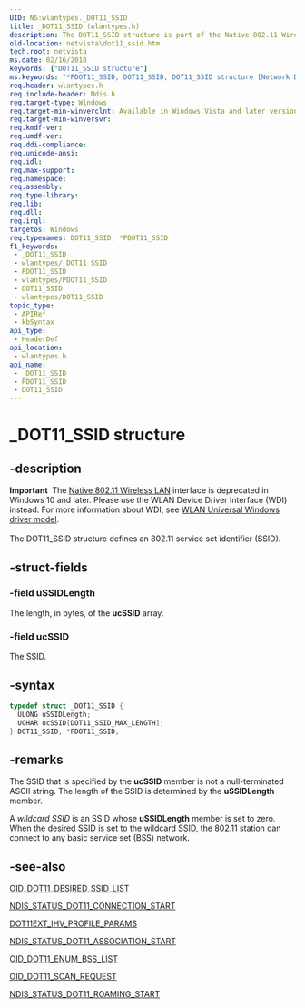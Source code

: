 ```yaml
---
UID: NS:wlantypes._DOT11_SSID
title: _DOT11_SSID (wlantypes.h)
description: The DOT11_SSID structure is part of the Native 802.11 Wireless LAN interface, which is deprecated for Windows 10 and later.
old-location: netvista\dot11_ssid.htm
tech.root: netvista
ms.date: 02/16/2018
keywords: ["DOT11_SSID structure"]
ms.keywords: "*PDOT11_SSID, DOT11_SSID, DOT11_SSID structure [Network Drivers Starting with Windows Vista], Native_802.11_data_types_e25f30a3-b1f8-43ca-a685-6bc4909028d1.xml, PDOT11_SSID, PDOT11_SSID structure pointer [Network Drivers Starting with Windows Vista], _DOT11_SSID, netvista.dot11_ssid, wlantypes/DOT11_SSID, wlantypes/PDOT11_SSID"
req.header: wlantypes.h
req.include-header: Ndis.h
req.target-type: Windows
req.target-min-winverclnt: Available in Windows Vista and later versions of the Windows operating   systems.
req.target-min-winversvr: 
req.kmdf-ver: 
req.umdf-ver: 
req.ddi-compliance: 
req.unicode-ansi: 
req.idl: 
req.max-support: 
req.namespace: 
req.assembly: 
req.type-library: 
req.lib: 
req.dll: 
req.irql: 
targetos: Windows
req.typenames: DOT11_SSID, *PDOT11_SSID
f1_keywords:
 - _DOT11_SSID
 - wlantypes/_DOT11_SSID
 - PDOT11_SSID
 - wlantypes/PDOT11_SSID
 - DOT11_SSID
 - wlantypes/DOT11_SSID
topic_type:
 - APIRef
 - kbSyntax
api_type:
 - HeaderDef
api_location:
 - wlantypes.h
api_name:
 - _DOT11_SSID
 - PDOT11_SSID
 - DOT11_SSID
---
```


# _DOT11_SSID structure


## -description

<div class="alert"><b>Important</b>  The <a href="/previous-versions/windows/hardware/wireless/ff560689(v=vs.85)">Native 802.11 Wireless LAN</a> interface is deprecated in Windows 10 and later. Please use the WLAN Device Driver Interface (WDI) instead. For more information about WDI, see <a href="/windows-hardware/drivers/network/wifi-universal-driver-model">WLAN Universal Windows driver model</a>.</div><div> </div>The DOT11_SSID structure defines an 802.11 service set identifier (SSID).

## -struct-fields

### -field uSSIDLength

The length, in bytes, of the
     <b>ucSSID</b> array.

### -field ucSSID

The SSID.

## -syntax

```cpp
typedef struct _DOT11_SSID {
  ULONG uSSIDLength;
  UCHAR ucSSID[DOT11_SSID_MAX_LENGTH];
} DOT11_SSID, *PDOT11_SSID;
```

## -remarks

The SSID that is specified by the
    <b>ucSSID</b> member is not a null-terminated ASCII string. The length of the SSID is determined by the
    <b>uSSIDLength</b> member.

A
    <i>wildcard SSID</i> is an SSID whose
    <b>uSSIDLength</b> member is set to zero. When the desired SSID is set to the wildcard SSID, the 802.11
    station can connect to any basic service set (BSS) network.

## -see-also

<a href="/windows-hardware/drivers/network/oid-dot11-desired-ssid-list">OID_DOT11_DESIRED_SSID_LIST</a>



<a href="/windows-hardware/drivers/devtest/ndis-wlantimedconnectrequest">
   NDIS_STATUS_DOT11_CONNECTION_START</a>



<a href="..\wlanihvtypes\ns-wlanihvtypes-_dot11ext_ihv_profile_params.md">DOT11EXT_IHV_PROFILE_PARAMS</a>



<a href="/windows-hardware/drivers/network/ndis-status-dot11-association-start">
   NDIS_STATUS_DOT11_ASSOCIATION_START</a>



<a href="/windows-hardware/drivers/network/oid-dot11-enum-bss-list">OID_DOT11_ENUM_BSS_LIST</a>



<a href="/windows-hardware/drivers/network/oid-dot11-scan-request">OID_DOT11_SCAN_REQUEST</a>



<a href="/windows-hardware/drivers/network/ndis-status-dot11-roaming-start">NDIS_STATUS_DOT11_ROAMING_START</a>

